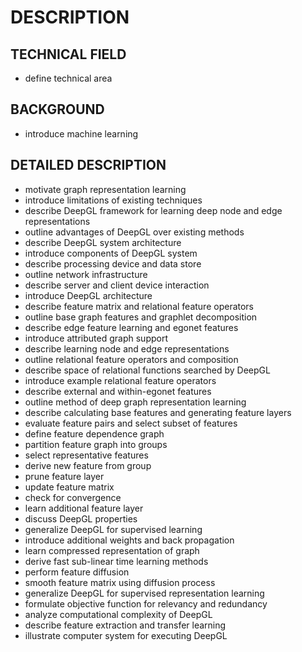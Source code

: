 # DESCRIPTION

## TECHNICAL FIELD

- define technical area

## BACKGROUND

- introduce machine learning

## DETAILED DESCRIPTION

- motivate graph representation learning
- introduce limitations of existing techniques
- describe DeepGL framework for learning deep node and edge representations
- outline advantages of DeepGL over existing methods
- describe DeepGL system architecture
- introduce components of DeepGL system
- describe processing device and data store
- outline network infrastructure
- describe server and client device interaction
- introduce DeepGL architecture
- describe feature matrix and relational feature operators
- outline base graph features and graphlet decomposition
- describe edge feature learning and egonet features
- introduce attributed graph support
- describe learning node and edge representations
- outline relational feature operators and composition
- describe space of relational functions searched by DeepGL
- introduce example relational feature operators
- describe external and within-egonet features
- outline method of deep graph representation learning
- describe calculating base features and generating feature layers
- evaluate feature pairs and select subset of features
- define feature dependence graph
- partition feature graph into groups
- select representative features
- derive new feature from group
- prune feature layer
- update feature matrix
- check for convergence
- learn additional feature layer
- discuss DeepGL properties
- generalize DeepGL for supervised learning
- introduce additional weights and back propagation
- learn compressed representation of graph
- derive fast sub-linear time learning methods
- perform feature diffusion
- smooth feature matrix using diffusion process
- generalize DeepGL for supervised representation learning
- formulate objective function for relevancy and redundancy
- analyze computational complexity of DeepGL
- describe feature extraction and transfer learning
- illustrate computer system for executing DeepGL

